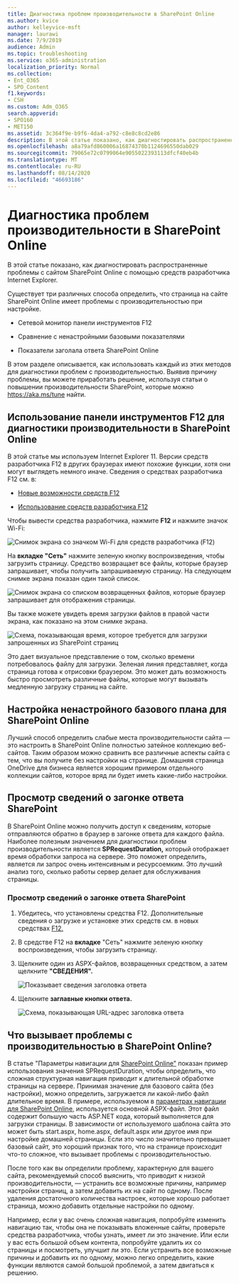 ```yaml
---
title: Диагностика проблем производительности в SharePoint Online
ms.author: kvice
author: kelleyvice-msft
manager: laurawi
ms.date: 7/9/2019
audience: Admin
ms.topic: troubleshooting
ms.service: o365-administration
localization_priority: Normal
ms.collection:
- Ent_O365
- SPO_Content
f1.keywords:
- CSH
ms.custom: Adm_O365
search.appverid:
- SPO160
- MET150
ms.assetid: 3c364f9e-b9f6-4da4-a792-c8e8c8cd2e86
description: В этой статье показано, как диагностировать распространенные проблемы с сайтом SharePoint Online с помощью средств разработчика Internet Explorer.
ms.openlocfilehash: a8a79afd860006a16874370b1124696550dab029
ms.sourcegitcommit: 79065e72c0799064e9055022393113dfcf40eb4b
ms.translationtype: MT
ms.contentlocale: ru-RU
ms.lasthandoff: 08/14/2020
ms.locfileid: "46693186"
---
```

# <a name="diagnosing-performance-issues-with-sharepoint-online"></a>Диагностика проблем производительности в SharePoint Online

В этой статье показано, как диагностировать распространенные проблемы с сайтом SharePoint Online с помощью средств разработчика Internet Explorer.
  
Существует три различных способа определить, что страница на сайте SharePoint Online имеет проблемы с производительностью при настройке.
  
- Сетевой монитор панели инструментов F12

- Сравнение с ненастройными базовыми показателями

- Показатели заголала ответа SharePoint Online

В этом разделе описывается, как использовать каждый из этих методов для диагностики проблем с производительностью. Выявив причину проблемы, вы можете приработать решение, используя статьи о повышении производительности SharePoint, которые можно https://aka.ms/tune найти.
  
## <a name="using-the-f12-tool-bar-to-diagnose-performance-in-sharepoint-online"></a>Использование панели инструментов F12 для диагностики производительности в SharePoint Online
<a name="F12ToolInfo"> </a>

В этой статье мы используем Internet Explorer 11. Версии средств разработчика F12 в других браузерах имеют похожие функции, хотя они могут выглядеть немного иначе. Сведения о средствах разработчика F12 см. в:
  
- [Новые возможности средств F12](https://go.microsoft.com/fwlink/p/?LinkId=522545)

- [Использование средств разработчика F12](https://go.microsoft.com/fwlink/p/?LinkId=522546)

Чтобы вывести средства разработчика, нажмите **F12** и нажмите значок Wi-Fi:
  
![Снимок экрана со значком Wi-Fi для средств разработчика (F12)](../media/27acacbb-5688-459a-aa2f-5c8c5f17b76e.png)
  
На **вкладке "Сеть"** нажмите зеленую кнопку воспроизведения, чтобы загрузить страницу. Средство возвращает все файлы, которые браузер запрашивает, чтобы получить запрашиваемую страницу. На следующем снимке экрана показан один такой список.
  
![Снимок экрана со списком возвращенных файлов, которые браузер запрашивает для отображения страницы.](../media/247a9422-76da-4b0c-bed3-ce77b05e4560.png)
  
Вы также можете увидеть время загрузки файлов в правой части экрана, как показано на этом снимке экрана.
  
![Схема, показывающая время, которое требуется для загрузки запрошенных из SharePoint страниц](../media/d71ad1fa-9018-4fae-82eb-c1838e7db0ff.png)
  
Это дает визуальное представление о том, сколько времени потребовалось файлу для загрузки. Зеленая линия представляет, когда страница готова к отрисовки браузером. Это может дать возможность быстро просмотреть различные файлы, которые могут вызывать медленную загрузку страниц на сайте.
  
## <a name="setting-up-a-non-customized-baseline-for-sharepoint-online"></a>Настройка ненастройного базового плана для SharePoint Online
<a name="F12ToolInfo"> </a>

Лучший способ определить слабые места производительности сайта — это настроить в SharePoint Online полностью затейное коллекцию веб-сайтов. Таким образом можно сравнить все различные аспекты сайта с тем, что вы получите без настройки на странице. Домашняя страница OneDrive для бизнеса является хорошим примером отдельного коллекции сайтов, которое вряд ли будет иметь какие-либо настройки.
  
## <a name="viewing-sharepoint-response-header-information"></a>Просмотр сведений о загонке ответа SharePoint
<a name="F12ToolInfo"> </a>

В SharePoint Online можно получить доступ к сведениям, которые отправляются обратно в браузер в загонке ответа для каждого файла. Наиболее полезным значением для диагностики проблем производительности является **SPRequestDuration,** который отображает время обработки запроса на сервере. Это поможет определить, является ли запрос очень интенсивным и ресурсоемким. Это лучший анализ того, сколько работы сервер делает для обслуживания страницы.

### <a name="to-view-sharepoint-response-header-information"></a>Просмотр сведений о загонке ответа SharePoint
  
1. Убедитесь, что установлены средства F12. Дополнительные сведения о загрузке и установке этих средств см. в новых средствах [F12.](https://go.microsoft.com/fwlink/p/?LinkId=522545)

2. В средстве F12 на **вкладке** "Сеть" нажмите зеленую кнопку воспроизведения, чтобы загрузить страницу.

3. Щелкните один из ASPX-файлов, возвращенных средством, а затем щелкните **"СВЕДЕНИЯ".**

    ![Показывает сведения заголовка ответа](../media/1f8a044a-caf8-4613-be2b-7e064141ac8a.png)
  
4. Щелкните **заглавные кнопки ответа.**

    ![Схема, показывающая URL-адрес заголовка ответа](../media/efc7076e-447e-447e-882a-ae3aa721e2c3.png)
  
## <a name="whats-causing-performance-issues-in-sharepoint-online"></a>Что вызывает проблемы с производительностью в SharePoint Online?
<a name="F12ToolInfo"> </a>

В статье "Параметры навигации для [SharePoint Online"](navigation-options-for-sharepoint-online.md) показан пример использования значения SPRequestDuration, чтобы определить, что сложная структурная навигация приводит к длительной обработке страницы на сервере. Принимая значение для базового сайта (без настройки), можно определить, загружается ли какой-либо файл длительное время. В примере, используемом в [параметрах навигации для SharePoint Online,](navigation-options-for-sharepoint-online.md) используется основной ASPX-файл. Этот файл содержит большую часть ASP.NET кода, который выполняется для загрузки страницы. В зависимости от используемого шаблона сайта это может быть start.aspx, home.aspx, default.aspx или другое имя при настройке домашней страницы. Если это число значительно превышает базовый сайт, это хороший признак того, что на странице происходит что-то сложное, что вызывает проблемы с производительностью.
  
После того как вы определили проблему, характерную для вашего сайта, рекомендуемый способ выяснить, что приводит к низкой производительности, — устранить все возможные причины, например настройки страниц, а затем добавить их на сайт по одному. После удаления достаточного количества настроек, которые хорошо работает страница, можно добавить отдельные настройки по одному.
  
Например, если у вас очень сложная навигация, попробуйте изменить навигацию так, чтобы она не показывать вложенные сайты, проверьте средства разработчика, чтобы узнать, имеет ли это значение. Или если у вас есть большой объем контента, попробуйте удалить их со страницы и посмотреть, улучшит ли это. Если устранить все возможные причины и добавить их по одному, можно легко определить, какие функции являются самой большой проблемой, а затем двигаться к решению.

